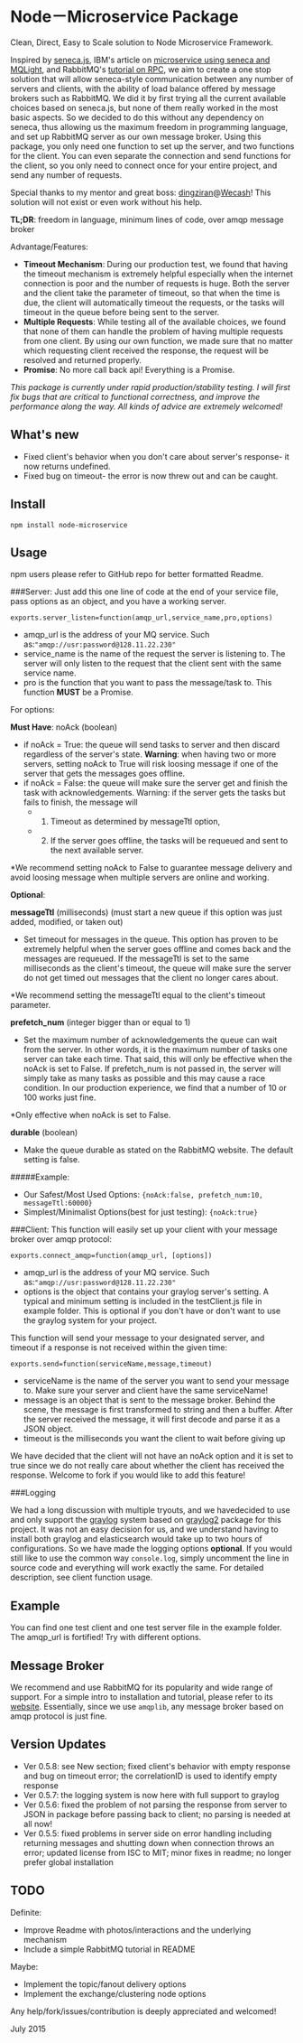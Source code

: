 Node－Microservice Package
============================



Clean, Direct, Easy to Scale solution to Node Microservice Framework.



Inspired by [seneca.js][1], IBM's article on [microservice using seneca and MQLight][2], and RabbitMQ's [tutorial on RPC][3], 
we aim to create a one stop solution that will allow seneca-style communication between any number of servers and clients, with the
ability of load balance offered by message brokers such as RabbitMQ. We did it by first trying all the current available
choices based on seneca.js, but none of them really worked in the most basic aspects. So we decided to do this without
any dependency on seneca, thus allowing us the maximum freedom in programming language, and set up RabbitMQ server
as our own message broker. Using this package, you only need one function to set up the server, and two functions for
the client. You can even separate the connection and send functions for the client, so you only need to connect once
for your entire project, and send any number of requests.



Special thanks to my mentor and great boss: [dingziran][4]@[Wecash][5]! This solution will not exist or even work without his help.




**TL;DR**: freedom in language, minimum lines of code, over amqp message broker




Advantage/Features: 
- **Timeout Mechanism**: During our production test, we found that having the timeout mechanism is extremely helpful especially when the internet
    connection is poor and the number of requests is huge. Both the server and the client take the parameter of timeout,
    so that when the time is due, the client will automatically timeout the requests, or the tasks will timeout in the queue
    before being sent to the server.
- **Multiple Requests**: While testing all of the available choices, we found that none of them can handle the problem of having multiple
    requests from one client. By using our own function, we made sure that no matter which requesting client 
    received the response, the request will be resolved and returned properly.
- **Promise**: No more call back api! Everything is a Promise.





*This package is currently under rapid production/stability testing. I will first fix bugs that are critical to functional
correctness, and improve the performance along the way. All kinds of advice are extremely welcomed!*




## What's new

- Fixed client's behavior when you don't care about server's response- it now returns undefined.
- Fixed bug on timeout- the error is now threw out and can be caught.



## Install

    npm install node-microservice

## Usage



npm users please refer to GitHub repo for better formatted Readme.

###Server:
Just add this one line of code at the end of your service file, pass options as an object, and you have a working server.



`exports.server_listen=function(amqp_url,service_name,pro,options)`


- amqp_url is the address of your MQ service. Such as:`"amqp://usr:password@128.11.22.230"`
- service_name is the name of the request the server is listening to. The server will only listen to the request that the
client sent with the same service name.
- pro is the function that you want to pass the message/task to. This function **MUST** be a Promise.

For options:



**Must Have**: noAck (boolean)
- if noAck = True: the queue will send tasks to server and then discard regardless of the server's
state. **Warning**: when having two or more servers, setting noAck to True will risk loosing message if one of the server that gets the messages goes offline.
- if noAck = False: the queue will make sure the server get and finish the task with acknowledgements.
Warning: if the server gets the tasks but fails to finish, the message will
  - 1. Timeout as determined by messageTtl option,
  - 2. If the server goes offline, the tasks will be requeued and sent to the
   next available server.



*We recommend setting noAck to False to guarantee message delivery and avoid loosing message when
multiple servers are online and working.


**Optional**:

**messageTtl** (milliseconds) (must start a new queue if this option was just added, modified, or taken out)
- Set timeout for messages in the queue. This option has proven to be extremely helpful when the
server goes offline and comes back and the messages are requeued. If the messageTtl is set to
the same milliseconds as the client's timeout, the queue will make sure the server do not get
timed out messages that the client no longer cares about.



*We recommend setting the messageTtl equal to the client's timeout parameter.


**prefetch_num** (integer bigger than or equal to 1)
- Set the maximum number of acknowledgements the queue can wait from the server. In other words, it
is the maximum number of tasks one server can take each time. That said, this will only be
effective when the noAck is set to False. If prefetch_num is not passed in, the server will
simply take as many tasks as possible and this may cause a race condition. In our production
experience, we find that a number of 10 or 100 works just fine.



*Only effective when noAck is set to False.

**durable** (boolean)
- Make the queue durable as stated on the RabbitMQ website. The default setting is false.


#####Example:
- Our Safest/Most Used Options:
  `{noAck:false, prefetch_num:10, messageTtl:60000}`
- Simplest/Minimalist Options(best for just testing): 
  `{noAck:true}`




###Client:
This function will easily set up your client with your message broker over amqp protocol:



`exports.connect_amqp=function(amqp_url, [options])`


- amqp_url is the address of your MQ service. Such as:`"amqp://usr:password@128.11.22.230"`
- options is the object that contains your graylog server's setting. A typical and minimum setting is included in the 
testClient.js file in example folder. This is optional if you don't have or don't want to use the graylog system for your
project.



This function will send your message to your designated server, and timeout if a response is not received within the given time:



`exports.send=function(serviceName,message,timeout)`


- serviceName is the name of the server you want to send your message to. Make sure your server and client have the same serviceName!
- message is an object that is sent to the message broker. Behind the scene, the message is first transformed to string and then a buffer.
After the server received the message, it will first decode and parse it as a JSON object.
- timeout is the milliseconds you want the client to wait before giving up



We have decided that the client will not have an noAck option and it is set to true since we do not really care about whether
the client has received the response. Welcome to fork if you would like to add this feature!




###Logging

We had a long discussion with multiple tryouts, and we havedecided to use and only support the [graylog][6] system 
based on [graylog2][7] package for this project. It was not an 
easy decision for us, and we understand having to install both graylog and elasticsearch would take up to two hours of
configurations. So we have made the logging options **optional**. If you would still like to use the common way `console.log`,
simply uncomment the line in source code and everything will work exactly the same. For detailed description, see client function
usage.





## Example 

You can find one test client and one test server file in the example folder. The amqp_url is fortified! Try with different options.



## Message Broker

We recommend and use RabbitMQ for its popularity and wide range of support. For a simple intro to installation and tutorial, please refer
to its [website][8]. Essentially, since we use `amqplib`, any message broker based on amqp protocol is just fine.




## Version Updates

- Ver 0.5.8: see New section; fixed client's behavior with empty response and bug on timeout error; the correlationID is used to
identify empty response
- Ver 0.5.7: the logging system is now here with full support to graylog
- Ver 0.5.6: fixed the problem of not parsing the response from server to JSON in package before passing back to client;
no parsing is needed at all now!
- Ver 0.5.5: fixed problems in server side on error handling including returning messages and shutting down when connection throws an error;
updated license from ISC to MIT; minor fixes in readme; no longer prefer global installation




## TODO


Definite:
- Improve Readme with photos/interactions and the underlying mechanism
- Include a simple RabbitMQ tutorial in README

Maybe:
- Implement the topic/fanout delivery options
- Implement the exchange/clustering node options

Any help/fork/issues/contribution is deeply appreciated and welcomed!




July 2015


[1]: http://senecajs.org/
[2]: https://developer.ibm.com/messaging/2015/05/06/microservices-with-seneca-and-mq-light/
[3]: https://github.com/squaremo/amqp.node/tree/master/examples/tutorials
[4]: https://github.com/dingziran
[5]: http://www.wecash.net/
[6]: https://www.graylog.org/
[7]: https://www.npmjs.com/package/graylog2
[8]: https://www.rabbitmq.com/download.html